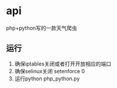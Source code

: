 # api
php+python写的一款天气爬虫

## 运行
1. 确保iptables关闭或者打开开放相应的端口
2. 确保selinux关闭 setenforce 0
3. 运行python php_python.py
